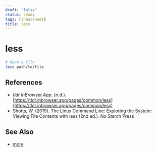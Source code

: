 ```yaml
---
draft: "false"
status: ready
tags: [cheatsheet]
title: less
---
```


# less

```bash
# Open a file
less path/to/file
```

## References

- _tldr InBrowser.App_. (n.d.). [https://tldr.inbrowser.app/pages/common/less](https://tldr.inbrowser.app/pages/common/less)
- Shotts, W. (2019). <span class="reference-title">The Linux Command Line: Exploring the System: Viewing File Contents with less (2nd ed.)</span>. No Starch Press

## See Also

- [more](more.md)
